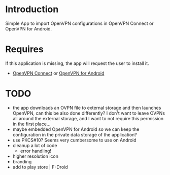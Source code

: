 # Introduction

Simple App to import OpenVPN configurations in OpenVPN Connect or OpenVPN for Android.

# Requires

If this application is missing, the app will request the user to install it.

- [OpenVPN Connect](https://play.google.com/store/apps/details?id=net.openvpn.openvpn) 
  or [OpenVPN for Android](https://play.google.com/store/apps/details?id=de.blinkt.openvpn)
  
# TODO

- the app downloads an OVPN file to external storage and then launches OpenVPN, can 
  this be also done differently? I don't want to leave OVPNs all around the external
  storage, and I want to not require this permission in the first place...
- maybe embedded OpenVPN for Android so we can keep the configuration in the 
  private data storage of the application?
- use PKCS#10? Seems very cumbersome to use on Android
- cleanup a lot of code
  - error handling!
- higher resolution icon
- branding
- add to play store | F-Droid

